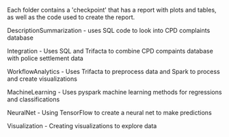Each folder contains a 'checkpoint' that has a report with plots and tables, as well as the code used to create the report.

DescriptionSummarization - uses SQL code to look into CPD complaints database

Integration - Uses SQL and Trifacta to combine CPD compaints database with police settlement data

WorkflowAnalytics - Uses Trifacta to preprocess data and Spark to process and create visualizations

MachineLearning - Uses pyspark machine learning methods for regressions and classifications

NeuralNet - Using TensorFlow to create a neural net to make predictions

Visualization - Creating visualizations to explore data
